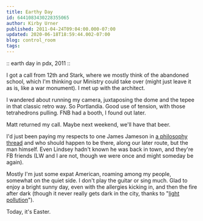 ```yaml
---
title: Earthy Day
id: 6441083430228355065
author: Kirby Urner
published: 2011-04-24T09:04:00.000-07:00
updated: 2020-06-18T18:59:44.002-07:00
blog: control_room
tags: 
---
```


[](https://www.flickr.com/photos/kirbyurner/albums/72157626567771428)

:: earth day in pdx, 2011 ::

I got a call from 12th and Stark, where we mostly think of the abandoned school, which I'm thinking our Ministry could take over (might just leave it as is, like a war monument).  I met up with the architect.  

I wandered about running my camera, juxtaposing the dome and the tepee in that classic retro way.  So Portlandia.  Good use of tension, with those tetrahedrons pulling.  FNB had a booth, I found out later.

Matt returned my call.  Maybe next weekend, we'll have that beer.

I'd just been paying my respects to one James Jameson in [a philosophy thread](http://groups.yahoo.com/group/Wittrs/message/6606) and who should happen to be there, along our later route, but the man himself.  Even Lindsey hadn't known he was back in town, and they're FB friends (LW and I are not, though we were once and might someday be again).

Mostly I'm just some expat American, roaming among my people, somewhat on the quiet side.  I don't play the guitar or sing much.  Glad to enjoy a bright sunny day, even with the allergies kicking in, and then the fire after dark (though it never really gets dark in the city, thanks to "[light pollution](http://controlroom.blogspot.com/2008/08/escaping-light-pollution.html)").

Today, it's Easter.